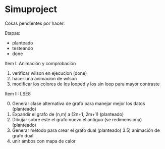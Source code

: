 # Simuproject
Cosas pendientes por hacer:

Etapas: 
- planteado
- testeando
- done

Item I: Animación y comprobación

1) verificar wilson en ejecucion (done)
2) hacer una animacion de wilson
3) modificar los colores de los looped y los sin loop para mayor contraste

Item II: LSE8

0) Generar clase alternativa de grafo para manejar mejor los datos (planteado)
1) Expandir el grafo de (n,m) a (2n+1, 2m+1) (planteado)
2) Dibujar sobre este el grafo nuevo el antiguo (se redimensiona) (planteado)
3) Generar método para crear el grafo dual (planteado)
3.5) animación de grafo dual
4) unir ambos con mapa de calor

